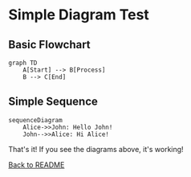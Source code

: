 # Simple Diagram Test

## Basic Flowchart

```mermaid
graph TD
    A[Start] --> B[Process]
    B --> C[End]
```

## Simple Sequence

```mermaid
sequenceDiagram
    Alice->>John: Hello John!
    John-->>Alice: Hi Alice!
```

That's it! If you see the diagrams above, it's working!

[Back to README](README.md)
